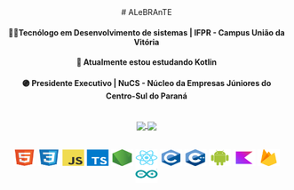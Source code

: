 
<div align="center">
# ALeBRAnTE

#### 👩‍🎓Tecnólogo em Desenvolvimento de sistemas | IFPR - Campus União da Vitória
#### 🌱 Atualmente estou estudando Kotlin
#### 🟣 Presidente Executivo | NuCS - Núcleo da Empresas Júniores do Centro-Sul do Paraná
</div>
<br>
<div align="center">
  <a href="https://github.com/ALeBRAnTE">
    
  <a href="https://github.com/ALeBRAnTE">
  <img height="180em"   align="center" src="https://github-readme-stats.vercel.app/api?username=ALeBRAnTE&show_icons=true&theme=dark"/>
</a>
<a href="https://github.com/ALeBRAnTE">
  <img height="180em"  align="center" src="https://github-readme-stats.vercel.app/api/top-langs/?username=ALeBRAnTE&layout=compact&langs_count=7&theme=dark" />
</a>
</div>
 <br>
<div  align="center"> 
  <div style="display: inline_block"><br>
  <img align="center" alt="HTML" height="30" width="40" src="https://raw.githubusercontent.com/devicons/devicon/master/icons/html5/html5-original.svg">
  <img align="center" alt="CSS" height="30" width="40" src="https://raw.githubusercontent.com/devicons/devicon/master/icons/css3/css3-original.svg">
  <img align="center" alt="js" height="30" width="40" src="https://raw.githubusercontent.com/devicons/devicon/master/icons/javascript/javascript-original.svg">
  <img align="center" alt="ts" height="30" width="40" src="https://raw.githubusercontent.com/devicons/devicon/master/icons/typescript/typescript-original.svg">
  <img align="center" alt="ts" height="30" width="40" src="https://raw.githubusercontent.com/devicons/devicon/master/icons/nodejs/nodejs-original.svg">
  <img align="center" alt="reactjs" height="30" width="40" src="https://raw.githubusercontent.com/devicons/devicon/master/icons/react/react-original.svg"> 
  <img align="center" alt="C" height="30" width="40" src="https://raw.githubusercontent.com/devicons/devicon/master/icons/c/c-original.svg">
  <img align="center" alt="Csharp" height="30" width="40" src="https://raw.githubusercontent.com/devicons/devicon/master/icons/cplusplus/cplusplus-original.svg"> 
  <img align="center" alt="Csharp" height="30" width="40" src="https://raw.githubusercontent.com/devicons/devicon/master/icons/android/android-original.svg">
  <img align="center" alt="Csharp" height="30" width="40" src="https://raw.githubusercontent.com/devicons/devicon/master/icons/kotlin/kotlin-original.svg"> 
  <img align="center" alt="Csharp" height="30" width="40" src="https://raw.githubusercontent.com/devicons/devicon/master/icons/firebase/firebase-original.svg">
  <img align="center" alt="Csharp" height="30" width="40" src="https://raw.githubusercontent.com/devicons/devicon/master/icons/arduino/arduino-original.svg">
</div>
</div>
